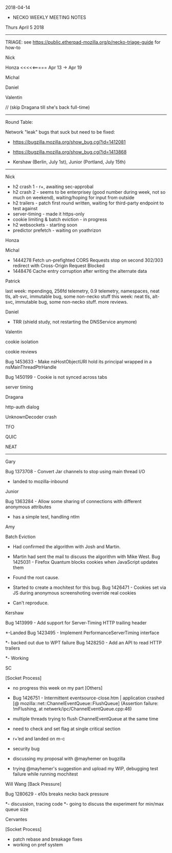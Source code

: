 2018-04-14

* NECKO WEEKLY MEETING NOTES

Thurs April 5 2018

-----------------------------------------------
TRIAGE: see https://public.etherpad-mozilla.org/p/necko-triage-guide for how-to

Nick

Honza <<<<<===== Apr 13 -> Apr 19

Michal

Daniel

Valentin

//  (skip Dragana till she's back full-time)

----------------------------------------------
Round Table:

Network "leak" bugs that suck but need to be fixed:

- https://bugzilla.mozilla.org/show_bug.cgi?id=1412081
- https://bugzilla.mozilla.org/show_bug.cgi?id=1413868

- Kershaw (Berlin, July 1st), Junior (Portland, July 15th)

----------------
Nick

- h2 crash 1 - r+, awaiting sec-approbal
- h2 crash 2 - seems to be enterprisey (good number during week, not so much on weekend), waiting/hoping for input from outside
- h2 trailers - patch first round written, waiting for third-party endpoint to test against
- server-timing - made it https-only
- cookie limiting & batch eviction - in progress
- h2 websockets - starting soon
- predictor prefetch - waiting on yoathrizon

Honza

Michal

 - 1444278 Fetch un-prefighted CORS Requests stop on second 302/303 redirect with Cross-Origin Request Blocked
 - 1448476 Cache entry corruption after writing the alternate data

Patrick

  last week: mpendingq, 256fd telemetry, 0.9 telemetry, namespaces, neat tls, alt-svc, immutable bug, some non-necko stuff
  this week: neat tls, alt-svc, immutable bug, some non-necko stuff. more reviews.

Daniel

 - TRR (shield study, not restarting the DNSService anymore)

Valentin

cookie isolation

cookie reviews

Bug 1453633 - Make nsHostObjectURI hold its principal wrapped in a nsMainThreadPtrHandle

Bug 1450199 - Cookie is not synced across tabs

server timing

Dragana

http-auth dialog

UnknownDecoder crash

TFO

QUIC

NEAT

-----------
Gary

Bug 1373708 - Convert Jar channels to stop using main thread I/O

- landed to mozilla-inbound

Junior

Bug 1363284 - Allow some sharing of connections with different anonymous attributes

- has a simple test, handling ntlm

Amy

Batch Eviction

* Had confirmed the algorithm with Josh and Martin.
* Martin had sent the mail to discuss the algorithm with Mike West.
Bug 1425031 - Firefox Quantum blocks cookies when JavaScript updates them

* Found the root cause.
* Started to create a mochitest for this bug.
Bug 1426471 - Cookies set via JS during anonymous screenshoting override real cookies

* Can't reproduce.

Kershaw

Bug 1413999 - Add support for Server-Timing HTTP trailing header

*-Landed
Bug 1423495 - Implement PerformanceServerTiming interface

*- backed out due to WPT failure
Bug 1428250 - Add an API to read HTTP trailers

*- Working

SC

[Socket Process]

- no progress this week on my part
[Others]

- Bug 1426751 - Intermittent eventsource-close.htm | application crashed [@ mozilla::net::ChannelEventQueue::FlushQueue] (Assertion failure: !mFlushing, at netwerk/ipc/ChannelEventQueue.cpp:46)
 - multiple threads trying to flush ChannelEventQueue at the same time
 - need to check and set flag at single critical section
 - r+’ed and landed on m-c
- security bug
 - discussing my proposal with @mayhemer on bugzilla
 - trying @mayhemer's suggestion and upload my WIP, debugging test failure while running mochitest

 Will Wang
[Back Pressure]

Bug 1280629 - e10s breaks necko back pressure

*- discussion, tracing code
*- going to discuss the experiment for min/max queue size

Cervantes

[Socket Process]

- patch rebase and breakage fixes
- working on pref system
